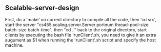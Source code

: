 ## Scalable-server-design
First, do a 'make' on current directory to compile all the code, then 'cd src', start the server "cs455.scaling.server.Server portnum thread-pool-size batch-size batch-time", then "cd .."  back to the original directory, start clients by executing the bash file 'runClient'.sh, you need to give it an extra augument as $1 when running the 'runClient'.sh script and specify the host machine.
